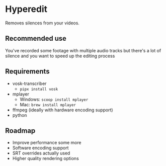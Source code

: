 # Hyperedit

Removes silences from your videos.

## Recommended use

You've recorded some footage with multiple audio tracks but there's a lot of silence and you want to speed up the editing process

## Requirements

- vosk-transcriber
    - `pipx install vosk`
- mplayer
    - Windows: `scoop install mplayer`
    - Mac: `brew install mplayer`
- ffmpeg (ideally with hardware encoding support)
- python

## Roadmap

- Improve performance some more
- Software encoding support
- SRT overrides actually used
- Higher quality rendering options
